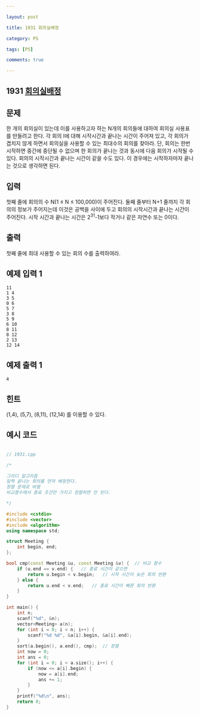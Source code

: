 ```yaml
---

layout: post

title: 1931 회의실배정

category: PS

tags: [PS]

comments: true

---
```


## 1931 [회의실배정](https://www.acmicpc.net/problem/1931)

## 문제

한 개의 회의실이 있는데 이를 사용하고자 하는 N개의 회의들에 대하여 회의실 사용표를 만들려고 한다. 각 회의 I에 대해 시작시간과 끝나는 시간이 주어져 있고, 각 회의가 겹치지 않게 하면서 회의실을 사용할 수 있는 최대수의 회의를 찾아라. 단, 회의는 한번 시작하면 중간에 중단될 수 없으며 한 회의가 끝나는 것과 동시에 다음 회의가 시작될 수 있다. 회의의 시작시간과 끝나는 시간이 같을 수도 있다. 이 경우에는 시작하자마자 끝나는 것으로 생각하면 된다.

## 입력

첫째 줄에 회의의 수 N(1 ≤ N ≤ 100,000)이 주어진다. 둘째 줄부터 N+1 줄까지 각 회의의 정보가 주어지는데 이것은 공백을 사이에 두고 회의의 시작시간과 끝나는 시간이 주어진다. 시작 시간과 끝나는 시간은 2<sup>31</sup>-1보다 작거나 같은 자연수 또는 0이다.

## 출력

첫째 줄에 최대 사용할 수 있는 회의 수를 출력하여라.

## 예제 입력 1

~~~
11
1 4
3 5
0 6
5 7
3 8
5 9
6 10
8 11
8 12
2 13
12 14
~~~

## 예제 출력 1

~~~
4
~~~

## 힌트

(1,4), (5,7), (8,11), (12,14) 를 이용할 수 있다.

## 예시 코드

```cpp

// 1931.cpp

/*

그리디 알고리즘
일찍 끝나는 회의를 먼저 배정한다.
정렬 문제로 바뀜
비교함수에서 종료 조건만 가지고 정렬하면 안 된다.

*/

#include <cstdio>
#include <vector>
#include <algorithm>
using namespace std;

struct Meeting {
    int begin, end;
};

bool cmp(const Meeting &u, const Meeting &v) {	// 비교 함수
    if (u.end == v.end) {	// 종료 시간이 같으면
        return u.begin < v.begin;	// 시작 시간이 늦은 회의 반환
    } else {
        return u.end < v.end;	// 종료 시간이 빠른 회의 반환
    }
}

int main() {
    int n;
    scanf("%d", &n);
    vector<Meeting> a(n);
    for (int i = 0; i < n; i++) {
        scanf("%d %d", &a[i].begin, &a[i].end);
    }
    sort(a.begin(), a.end(), cmp);	// 정렬
    int now = 0;
    int ans = 0;
    for (int i = 0; i < a.size(); i++) {
        if (now <= a[i].begin) {
            now = a[i].end;
            ans += 1;
        }
    }
    printf("%d\n", ans);
    return 0;
}

```